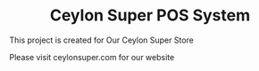 <p align="center">
    <h1 align="center">Ceylon Super POS System</h1>
</p>

This project is created for Our Ceylon Super Store

Please visit ceylonsuper.com for our website
